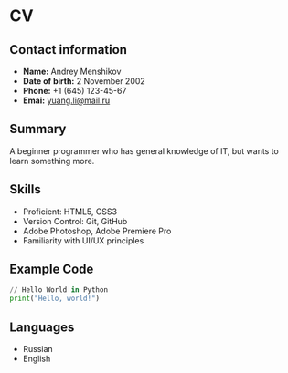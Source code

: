 # CV

## Contact information

- **Name:** Andrey Menshikov
- **Date of birth:** 2 November 2002
- **Phone:** +1 (645) 123-45-67
- **Emai:** yuang.li@mail.ru

## Summary

A beginner programmer who has general knowledge of IT, but wants to learn something more.


## Skills

- Proficient: HTML5, CSS3
- Version Control: Git, GitHub
- Adobe Photoshop, Adobe Premiere Pro
- Familiarity with UI/UX principles

## Example Code

```python
// Hello World in Python
print("Hello, world!")
```

## Languages
- Russian
- English
